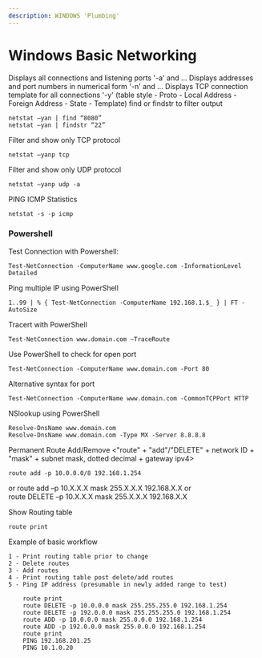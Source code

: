 ```yaml
---
description: WINDOWS 'Plumbing'
---
```


# Windows Basic Networking

Displays all connections and listening ports '-a' and ... Displays addresses and port numbers in numerical form '-n' and ... Displays TCP connection template for all connections '-y' \(table style - Proto - Local Address - Foreign Address - State - Template\) find or findstr to filter output

```text
netstat –yan | find “8080” 
netstat –yan | findstr “22” 
```

Filter and show only TCP protocol

```text
netstat –yanp tcp
```

Filter and show only UDP protocol

```text
netstat –yanp udp -a
```

PING ICMP Statistics

```text
netstat -s -p icmp
```

### Powershell

Test Connection with Powershell:

```text
Test-NetConnection -ComputerName www.google.com -InformationLevel Detailed
```

Ping multiple IP using PowerShell

```text
1..99 | % { Test-NetConnection -ComputerName 192.168.1.$_ } | FT -AutoSize
```

Tracert with PowerShell

```text
Test-NetConnection www.domain.com –TraceRoute
```

Use PowerShell to check for open port

```text
Test-NetConnection -ComputerName www.domain.com -Port 80
```

Alternative syntax for port

```text
Test-NetConnection -ComputerName www.domain.com -CommonTCPPort HTTP
```

NSlookup using PowerShell

```text
Resolve-DnsName www.domain.com
Resolve-DnsName www.domain.com -Type MX -Server 8.8.8.8 
```

Permanent Route Add/Remove &lt;"route" + "add"/"DELETE" + network ID + "mask" + subnet mask, dotted decimal + gateway ipv4&gt;

```text
route add -p 10.0.0.0/8 192.168.1.254
```

or route add –p 10.X.X.X mask 255.X.X.X 192.168.X.X or  
route DELETE –p 10.X.X.X mask 255.X.X.X 192.168.X.X

Show Routing table

```text
route print
```

Example of basic workflow

```text
1 - Print routing table prior to change
2 - Delete routes
3 - Add routes
4 - Print routing table post delete/add routes
5 - Ping IP address (presumable in newly added range to test)

    route print
    route DELETE -p 10.0.0.0 mask 255.255.255.0 192.168.1.254
    route DELETE -p 192.0.0.0 mask 255.255.255.0 192.168.1.254
    route ADD -p 10.0.0.0 mask 255.0.0.0 192.168.1.254
    route ADD -p 192.0.0.0 mask 255.0.0.0 192.168.1.254
    route print
    PING 192.168.201.25
    PING 10.1.0.20
```

